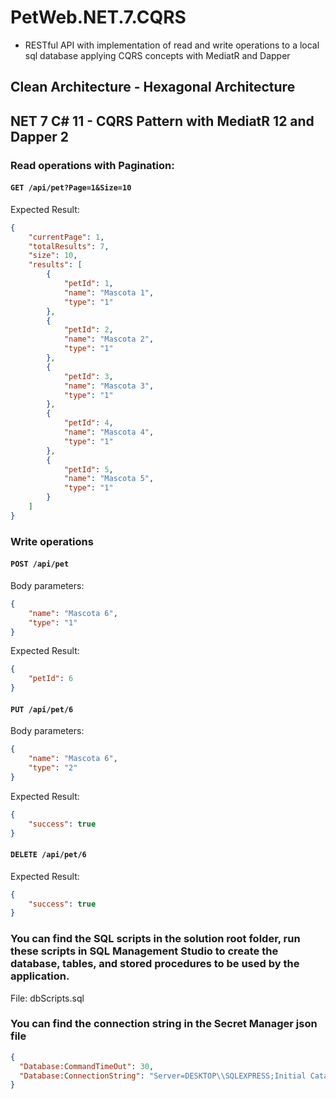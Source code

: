 # PetWeb.NET.7.CQRS
- RESTful API with implementation of read and write operations to a local sql database applying CQRS concepts with MediatR and Dapper

## Clean Architecture - Hexagonal Architecture 
## NET 7 C# 11 - CQRS Pattern with MediatR 12 and Dapper 2 

### Read operations with Pagination:

#### `GET /api/pet?Page=1&Size=10`

Expected Result: 
```json
{
    "currentPage": 1,
    "totalResults": 7,
    "size": 10,
    "results": [
        {
            "petId": 1,
            "name": "Mascota 1",
            "type": "1"
        },
        {
            "petId": 2,
            "name": "Mascota 2",
            "type": "1"
        },
        {
            "petId": 3,
            "name": "Mascota 3",
            "type": "1"
        },
        {
            "petId": 4,
            "name": "Mascota 4",
            "type": "1"
        },
        {
            "petId": 5,
            "name": "Mascota 5",
            "type": "1"
        }
    ]
}
```

### Write operations 

#### `POST /api/pet`

Body parameters:
```json
{
    "name": "Mascota 6",
    "type": "1"
}
```

Expected Result: 
```json
{
    "petId": 6
}
```

#### `PUT /api/pet/6`

Body parameters:
```json
{
    "name": "Mascota 6",
    "type": "2"
}
```
Expected Result: 
```json
{
    "success": true
}
```

#### `DELETE /api/pet/6`

Expected Result: 
```json
{
    "success": true
}
```

### You can find the SQL scripts in the solution root folder, run these scripts in SQL Management Studio to create the database, tables, and stored procedures to be used by the application.

File: dbScripts.sql

### You can find the connection string in the Secret Manager json file

```json
{
  "Database:CommandTimeOut": 30,
  "Database:ConnectionString": "Server=DESKTOP\\SQLEXPRESS;Initial Catalog=dbPetWeb;Trusted_Connection=True;Connection Timeout=30;"
}
```